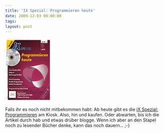```yaml
---
title: 'IX Spezial: Programmieren heute'
date: 2009-12-03 00:00:00 
tags: 
layout: post
---
```

<img src="/img/content/xx.0110-4f72481bcd0364a9.png" />

Falls ihr es noch nicht mitbekommen habt: Ab heute gibt es die <a href="http://www.heise.de/newsticker/meldung/Neues-Sonderheft-iX-Special-Programmieren-heute-870285.html">iX Spezial: Programmieren</a> am Kiosk. Also, hin und kaufen. Oder abwarten, bis ich die Artikel durch hab und etwas dr&uuml;ber blogge. Wenn ich aber an den Stapel noch zu lesender B&uuml;cher denke, kann das noch dauern... ;-)
